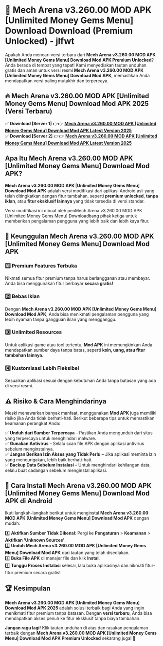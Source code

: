 # 🎯 Mech Arena v3.260.00 MOD APK [Unlimited Money Gems Menu] Download  Download (Premium Unlocked) -  jlfwt

Apakah Anda mencari versi terbaru dari **Mech Arena v3.260.00 MOD APK [Unlimited Money Gems Menu] Download Mod APK Premium Unlocked**? Anda berada di tempat yang tepat! Kami menyediakan tautan unduhan gratis dan aman untuk versi resmi **Mech Arena v3.260.00 MOD APK [Unlimited Money Gems Menu] Download Mod APK**, memastikan Anda mendapatkan versi paling mutakhir dan terpercaya.

## 🔥 Mech Arena v3.260.00 MOD APK [Unlimited Money Gems Menu] Download Mod APK 2025 (Versi Terbaru)

✅ **Download [Server 1]** 👉👉 [**Mech Arena v3.260.00 MOD APK [Unlimited Money Gems Menu] Download Mod APK Latest Version 2025**](https://momento.my/?title=Mech_Arena_v3.260.00_MOD_APK_[Unlimited_Money_Gems_Menu]_Download)  
✅ **Download [Server 2]** 👉👉 [**Mech Arena v3.260.00 MOD APK [Unlimited Money Gems Menu] Download Mod APK Latest Version 2025**](https://momento.my/?title=Mech_Arena_v3.260.00_MOD_APK_[Unlimited_Money_Gems_Menu]_Download)  

## Apa Itu Mech Arena v3.260.00 MOD APK [Unlimited Money Gems Menu] Download Mod APK?

**Mech Arena v3.260.00 MOD APK [Unlimited Money Gems Menu] Download Mod APK** adalah versi modifikasi dari aplikasi Android asli yang telah ditingkatkan dengan fitur tambahan, seperti **premium unlocked**, **tanpa iklan**, atau **fitur eksklusif lainnya** yang tidak tersedia di versi standar.

Versi modifikasi ini dibuat oleh penMech Arena v3.260.00 MOD APK [Unlimited Money Gems Menu] Downloadbang pihak ketiga untuk memberikan pengalaman pengguna yang lebih baik dan lebih kaya fitur.

## 🎯 Keunggulan Mech Arena v3.260.00 MOD APK [Unlimited Money Gems Menu] Download Mod APK

### 1️⃣ Premium Features Terbuka
Nikmati semua fitur premium tanpa harus berlangganan atau membayar. Anda bisa menggunakan fitur berbayar **secara gratis!**

### 2️⃣ Bebas Iklan
Dengan **Mech Arena v3.260.00 MOD APK [Unlimited Money Gems Menu] Download Mod APK**, Anda bisa menikmati pengalaman pengguna yang lebih nyaman tanpa gangguan iklan yang mengganggu.

### 3️⃣ Unlimited Resources
Untuk aplikasi game atau tool tertentu, **Mod APK** ini memungkinkan Anda mendapatkan sumber daya tanpa batas, seperti **koin, uang, atau fitur tambahan lainnya**.

### 4️⃣ Kustomisasi Lebih Fleksibel
Sesuaikan aplikasi sesuai dengan kebutuhan Anda tanpa batasan yang ada di versi resmi.

## ⚠️ Risiko & Cara Menghindarinya

Meski menawarkan banyak manfaat, menggunakan **Mod APK** juga memiliki risiko jika Anda tidak berhati-hati. Berikut beberapa tips untuk memastikan keamanan perangkat Anda:

✅ **Unduh dari Sumber Terpercaya** – Pastikan Anda mengunduh dari situs yang terpercaya untuk menghindari malware.  
✅ **Gunakan Antivirus** – Selalu scan file APK dengan aplikasi antivirus sebelum menginstalnya.  
✅ **Jangan Berikan Izin Akses yang Tidak Perlu** – Jika aplikasi meminta izin yang mencurigakan, lebih baik berhati-hati.  
✅ **Backup Data Sebelum Instalasi** – Untuk menghindari kehilangan data, selalu buat cadangan sebelum menginstal aplikasi.

## 📌 Cara Install Mech Arena v3.260.00 MOD APK [Unlimited Money Gems Menu] Download Mod APK di Android

Ikuti langkah-langkah berikut untuk menginstal **Mech Arena v3.260.00 MOD APK [Unlimited Money Gems Menu] Download Mod APK** dengan mudah:

1️⃣ **Aktifkan Sumber Tidak Dikenal**: Pergi ke **Pengaturan** > **Keamanan** > **Aktifkan 'Unknown Sources'**.  
2️⃣ **Unduh Mech Arena v3.260.00 MOD APK [Unlimited Money Gems Menu] Download Mod APK** dari tautan yang telah disediakan.  
3️⃣ **Buka File APK** di manajer file dan klik **Instal**.  
4️⃣ **Tunggu Proses Instalasi** selesai, lalu buka aplikasinya dan nikmati fitur-fitur premium secara gratis!

## 🏆 Kesimpulan

**Mech Arena v3.260.00 MOD APK [Unlimited Money Gems Menu] Download Mod APK 2025** adalah solusi terbaik bagi Anda yang ingin menikmati fitur premium tanpa batasan. Dengan **versi terbaru**, Anda bisa mendapatkan akses penuh ke fitur eksklusif tanpa biaya tambahan.

**Jangan ragu lagi!** Klik tautan unduhan di atas dan rasakan pengalaman terbaik dengan **Mech Arena v3.260.00 MOD APK [Unlimited Money Gems Menu] Download Mod APK Premium Unlocked** sekarang juga! 🚀
